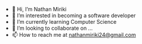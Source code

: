 - 👋 Hi, I’m Nathan Miriki
- 👀 I’m interested in becoming a software developer
- 🌱 I’m currently learning Computer Science
- 💞️ I’m looking to collaborate on ...
- 📫 How to reach me at nathanmiriki24@gmail.com

<!---
nathanM24/nathanM24 is a ✨ special ✨ repository because its `README.md` (this file) appears on your GitHub profile.
You can click the Preview link to take a look at your changes.
--->
